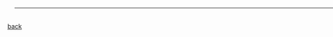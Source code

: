 



<div>
 <table style="text-align: left; height: 20px; width: 800px; margin-left: 16px;" border="0" cellpadding="0"
          cellspacing="2">
 <tbody> 
 <tr> 
 <td style="text-align: justify; width: 400px;">
 <font size="+1"><small style="font-family: Arial;"><br /> 
 2022</small><br /> 
 <br /> 
 </font> 
</td> 
 </tr> 
   <tr> 
 <td style="vertical-align: top; width: 400px;"><img style="width: 400px;"
 src="./assets/img/DCRN.png" /> </td> 
 <td style="vertical-align: top; width: 400px;"> 
 <div 
 style="text-align: justify; margin-left: 5px; line-height: 160%;  width: 400px;"> 
"Deep Graph Clustering via Dual Correlation Reduction", 
 <i>AAAI 2022</i>. 
     [<a href="https://arxiv.org/pdf/2112.14772">paper</a>|<a href="https://github.com/yueliu1999/DCRN" >code</a>] 
 <br /> 
 </div> 
<b> <br /></b>
 <div style="text-align: justify; margin-left: 5px;  width: 400px;"> 
 <p>We propose a self-supervised deep graph clustering method termed DCRN to address the representation collapse issue by reducing information correlation in a dual manner. Specifically, the cross-view sample correlation matrix and cross-view feature correlation matrix are forced to approximate two identity matrices, thus improving the discriminative capability of the resulting features.
</p> 
 </div> 
 <br /> 
 </td> 
 </tr> 
</tbody> 
</table>
</div>






















[back](./)


